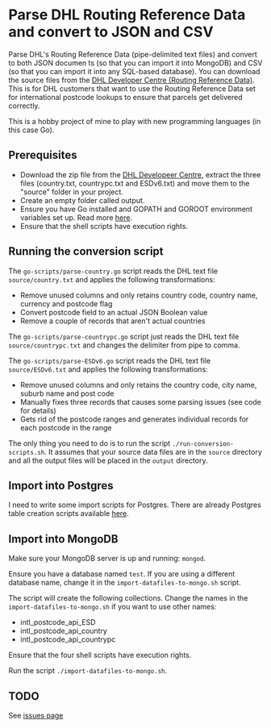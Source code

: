 # Parse DHL Routing Reference Data and convert to JSON and CSV

Parse DHL's Routing Reference Data (pipe-delimited text files) and convert to both JSON documen ts (so that you can import it into MongoDB) and CSV (so that you can import it into any SQL-based database). You can download the source files from the [DHL Developer Centre (Routing Reference Data)](http://www.dhl.co.uk/content/gb/en/express/resource_centre/integrated_shipping_solutions/developer_download_centre1.html). This is for DHL customers that want to use the Routing Reference Data set for international postcode lookups to ensure that parcels get delivered correctly.

This is a hobby project of mine to play with new programming languages (in this case Go).

## Prerequisites

- Download the zip file from the [DHL Developeer Centre]((http://www.dhl.co.uk/content/gb/en/express/resource_centre/integrated_shipping_solutions/developer_download_centre1.html)), extract the three files (country.txt, countrypc.txt and ESDv6.txt) and move them to the "source" folder in your project. 
- Create an empty folder called output.
- Ensure you have Go installed and GOPATH and GOROOT environment variables set up. Read more [here](http://golang.org/doc/install).
- Ensure that the shell scripts have execution rights.

## Running the conversion script

The `go-scripts/parse-country.go` script reads the DHL text file `source/country.txt` 
and applies the following transformations:
- Remove unused columns and only retains country code, country name, currency and postcode flag
- Convert postcode field to an actual JSON Boolean value
- Remove a couple of records that aren't actual countries

The `go-scripts/parse-countrypc.go` script just reads the DHL text file `source/countrypc.txt`
and changes the delimiter from pipe to comma.

The `go-scripts/parse-ESDv6.go` script reads the DHL text file `source/ESDv6.txt`
and applies the following transformations:
- Remove unused columns and only retains the country code, city name, suburb name and post code
- Manually fixes three records that causes some parsing issues (see code for details)
- Gets rid of the postcode ranges and generates individual records for each postcode in the range

The only thing you need to do is to run the script `./run-conversion-scripts.sh`. 
It assumes that your source data files are in the `source` directory and all the output files 
will be placed in the `output` directory.

## Import into Postgres

I need to write some import scripts for Postgres. There are already Postgres table creation
scripts available [here](https://github.com/leeprovoost/dhl-routing-reference-data-parser/tree/master/sql-scripts).

## Import into MongoDB

Make sure your MongoDB server is up and running: `mongod`.

Ensure you have a database named `test`. If you are using a different database name, change it in the `import-datafiles-to-mongo.sh` script.

The script will create the following collections. Change the names in the `import-datafiles-to-mongo.sh` if you want to use other names:
- intl_postcode_api_ESD
- intl_postcode_api_country
- intl_postcode_api_countrypc

Ensure that the four shell scripts have execution rights.

Run the script `./import-datafiles-to-mongo.sh`.

## TODO

See [issues page](https://github.com/leeprovoost/dhl-routing-reference-data-parser/issues)